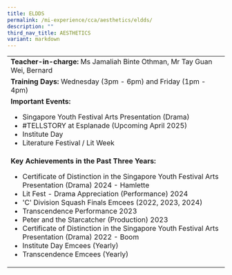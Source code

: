 ```yaml
---
title: ELDDS
permalink: /mi-experience/cca/aesthetics/eldds/
description: ""
third_nav_title: AESTHETICS
variant: markdown
---
```

<table border="0" cellspacing="0" cellpadding="0">
<tbody>
<tr>
<td width="616"><strong>Teacher-in-charge:&nbsp;</strong>Ms Jamaliah Binte Othman, Mr Tay Guan Wei, Bernard</td>
</tr>
<tr>
<td width="616"><strong>Training Days:&nbsp;</strong>Wednesday (3pm - 6pm) and Friday (1pm - 4pm)</td>
</tr>
<tr>
<td width="616"><strong>Important Events:</strong><br>
<ul>
	<li>Singapore Youth Festival Arts Presentation (Drama)</li>
	<li>#TELLSTORY at Esplanade (Upcoming April 2025)</li>
	<li>Institute Day</li>
	<li>Literature Festival / Lit Week</li>
</ul>
</td>
</tr>
<tr>
<td width="616"><strong>Key Achievements in the Past Three Years:</strong><br>
<ul>
<li>Certificate of Distinction in the Singapore Youth Festival Arts Presentation (Drama) 2024 - Hamlette</li>
<li>Lit Fest - Drama Appreciation (Performance) 2024</li>
<li>'C' Division Squash Finals Emcees (2022, 2023, 2024)</li>
<li>Transcendence Performance 2023</li>
<li>Peter and the Starcatcher (Production) 2023</li>
<li>Certificate of Distinction in the Singapore Youth Festival Arts Presentation (Drama) 2022 - Boom</li>
<li>Institute Day Emcees (Yearly)</li>
<li>Transcendence Emcees (Yearly)</li>
</ul>
</td>
</tr>
</tbody>
</table>